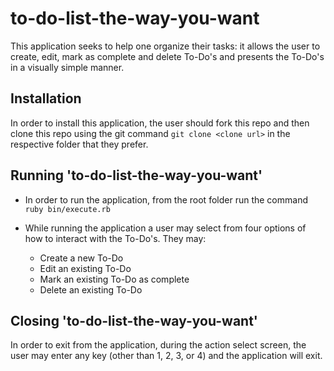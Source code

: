 # to-do-list-the-way-you-want

This application seeks to help one organize their tasks: it allows the user to create, edit, mark as complete and delete To-Do's and presents the To-Do's in a visually simple manner.

## Installation
In order to install this application, the user should fork this repo and then clone this repo using the git command `git clone <clone url>` in the respective folder that they prefer.

## Running 'to-do-list-the-way-you-want'

* In order to run  the application, from the root folder run the command `ruby bin/execute.rb`
* While running the application a user may select from four options of how to interact with the To-Do's. They may:

    * Create a new To-Do
    * Edit an existing To-Do
    * Mark an existing To-Do as complete
    * Delete an existing To-Do

## Closing 'to-do-list-the-way-you-want'

In order to exit from the application, during the action select screen, the user may enter any key (other than 1, 2, 3, or 4) and the application will exit.
